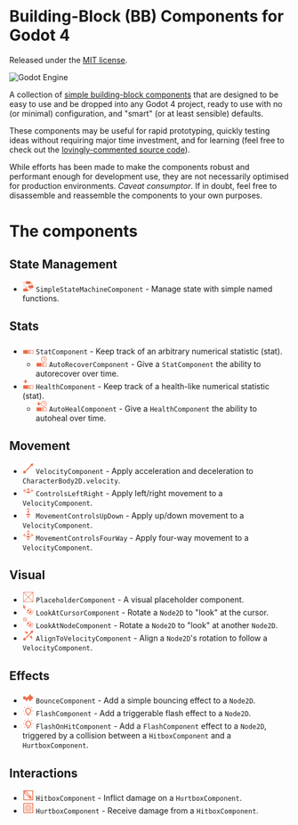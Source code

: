 # Building-Block (BB) Components for Godot 4

Released under the [MIT license](LICENSE).

![Godot Engine](https://img.shields.io/badge/GODOT-%23FFFFFF.svg?style=for-the-badge&logo=godot-engine)

A collection of [simple building-block components](doc/README.md) that are designed to be easy to use and be dropped into any Godot 4 project, ready to use with no (or minimal) configuration, and "smart" (or at least sensible) defaults.

These components may be useful for rapid prototyping, quickly testing ideas without requiring major time investment, and for learning (feel free to check out the [lovingly-commented source code](addons/bb-components/)).

While efforts has been made to make the components robust and performant enough for development use, they are not necessarily optimised for production environments. *Caveat consumptor*.  If in doubt, feel free to disassemble and reassemble the components to your own purposes.

# The components

## State Management

- <img src="addons/bb-components/state/simple_state_machine.svg" width="20" height="20"> `SimpleStateMachineComponent` - Manage state with simple named functions.

## Stats

- <img src="addons/bb-components/stat/stat.svg" width="20" height="20"> `StatComponent` - Keep track of an arbitrary numerical statistic (stat).
	- <img src="addons/bb-components/stat/auto_recover.svg" width="20" height="20"> `AutoRecoverComponent` - Give a `StatComponent` the ability to autorecover over time.
- <img src="addons/bb-components/stat/health.svg" width="20" height="20"> `HealthComponent` - Keep track of a health-like numerical statistic (stat).
	- <img src="addons/bb-components/stat/auto_heal.svg" width="20" height="20"> `AutoHealComponent` - Give a `HealthComponent` the ability to autoheal over time.

## Movement

- <img src="addons/bb-components/movement/velocity.svg" width="20" height="20"> `VelocityComponent` - Apply acceleration and deceleration to `CharacterBody2D.velocity`.
- <img src="addons/bb-components/movement/controls_left_right.svg" width="20" height="20"> `ControlsLeftRight` - Apply left/right movement to a `VelocityComponent`.
- <img src="addons/bb-components/movement/controls_up_down.svg" width="20" height="20"> `MovementControlsUpDown` - Apply up/down movement to a `VelocityComponent`.
- <img src="addons/bb-components/movement/controls_four_way.svg" width="20" height="20"> `MovementControlsFourWay` - Apply four-way movement to a `VelocityComponent`.

## Visual

- <img src="addons/bb-components/visual/placeholder.svg" width="20" height="20"> `PlaceholderComponent` - A visual placeholder component.
- <img src="addons/bb-components/visual/look_at_cursor.svg" width="20" height="20"> `LookAtCursorComponent` - Rotate a `Node2D` to "look" at the cursor.
- <img src="addons/bb-components/visual/look_at_node.svg" width="20" height="20"> `LookAtNodeComponent` - Rotate a `Node2D` to "look" at another `Node2D`.
- <img src="addons/bb-components/visual/align_to_velocity.svg" width="20" height="20"> `AlignToVelocityComponent` - Align a `Node2D`'s rotation to follow a `VelocityComponent`.
## Effects

- <img src="addons/bb-components/effect/bounce.svg" width="20" height="20"> `BounceComponent` - Add a simple bouncing effect to a `Node2D`.
- <img src="addons/bb-components/effect/flash.svg" width="20" height="20"> `FlashComponent` - Add a triggerable flash effect to a `Node2D`.
- <img src="addons/bb-components/effect/flash.svg" width="20" height="20"> `FlashOnHitComponent` - Add a `FlashComponent` effect to a `Node2D`, triggered by a collision between a `HitboxComponent` and a `HurtboxComponent`.

## Interactions

- <img src="addons/bb-components/interact/hitbox.svg" width="20" height="20"> `HitboxComponent` - Inflict damage on a `HurtboxComponent`.
- <img src="addons/bb-components/interact/hurtbox.svg" width="20" height="20"> `HurtboxComponent` - Receive damage from a `HitboxComponent`.
